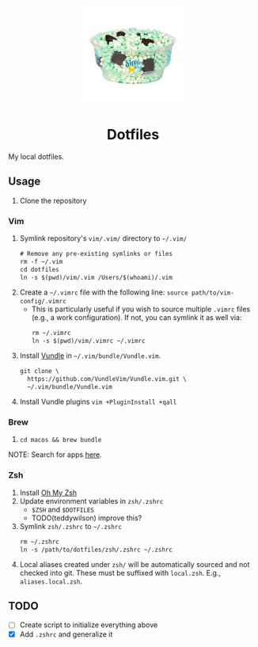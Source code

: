 <p align="center">
  <a href="https://www.github.com/teddywilson/dotfiles">
    <img alt="Cool Mint Crunch" src="cool-mint-crunch.jpg" width=200 />
  </a>
</p>
<h1 align="center">
  Dotfiles
</h1>
My local dotfiles.

## Usage
1.  Clone the repository

### Vim
1.  Symlink repository's `vim/.vim/` directory to `~/.vim/`
    ```
    # Remove any pre-existing symlinks or files
    rm -f ~/.vim
    cd dotfiles
    ln -s $(pwd)/vim/.vim /Users/$(whoami)/.vim
    ```
2.  Create a `~/.vimrc` file with the following line:
    `source path/to/vim-config/.vimrc`
    * This is particularly useful if you wish to source multiple `.vimrc` files (e.g., a work
      configuration). If not, you can symlink it as well via:
      ```
      rm ~/.vimrc
      ln -s $(pwd)/vim/.vimrc ~/.vimrc
      ```
3.  Install [Vundle](https://github.com/VundleVim/Vundle.vim) in `~/.vim/bundle/Vundle.vim`.
    ```
    git clone \
      https://github.com/VundleVim/Vundle.vim.git \
      ~/.vim/bundle/Vundle.vim
    ```  
4.  Install Vundle plugins `vim +PluginInstall +qall`

### Brew
1.  `cd macos && brew bundle`

NOTE: Search for apps [here](https://formulae.brew.sh/).

### Zsh
1.  Install [Oh My Zsh](https://ohmyz.sh/)
2.  Update environment variables in `zsh/.zshrc`
    * `$ZSH` and `$DOTFILES`
    * TODO(teddywilson) improve this?
3.  Symlink `zsh/.zshrc` to `~/.zshrc`
    ```
    rm ~/.zshrc
    ln -s /path/to/dotfiles/zsh/.zshrc ~/.zshrc
    ```
4.  Local aliases created under `zsh/` will be automatically
    sourced and not checked into git. These must be suffixed
    with `local.zsh`. E.g., `aliases.local.zsh`.

## TODO
- [ ] Create script to initialize everything above
- [x] Add `.zshrc` and generalize it

